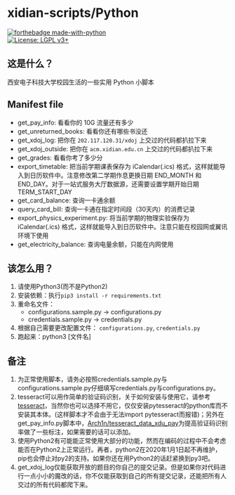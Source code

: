 # xidian-scripts/Python

[![forthebadge made-with-python](http://ForTheBadge.com/images/badges/made-with-python.svg)](https://www.python.org/)  
[![License: LGPL v3+](https://img.shields.io/badge/License-LGPL%20v3+-blue.svg)](https://www.gnu.org/licenses/lgpl-3.0)

## 这是什么？

西安电子科技大学校园生活的一些实用 Python 小脚本

## Manifest file

* get_pay_info: 看看你的 10G 流量还有多少
* get_unreturned_books: 看看你还有哪些书没还
* get_xdoj_log: 把你在 `202.117.120.31/xdoj` 上交过的代码都扒拉下来
* get_xdoj_outside: 把你在 `acm.xidian.edu.cn` 上交过的代码都扒拉下来
* get_grades: 看看你考了多少分
* export_timetable: 把当前学期课表保存为 iCalendar(.ics) 格式，这样就能导入到日历软件中。注意修改第二学期作息更换日期 END_MONTH 和 END_DAY。对于一站式服务大厅数据源，还需要设置学期开始日期 TERM_START_DAY
* get_card_balance: 查询一卡通余额
* query_card_bill: 查询一卡通在指定时间段（30天内）的消费记录
* export_physics_experiment.py: 将当前学期的物理实验保存为 iCalendar(.ics) 格式，这样就能导入到日历软件中。注意只能在校园网或翼讯环境下使用
* get_electricity_balance: 查询电量余额，只能在内网使用

## 该怎么用？

1. 请使用Python3(而不是Python2)
1. 安装依赖：执行`pip3 install -r requirements.txt`  
1. 重命名文件： 
    - configurations.sample.py -> configurations.py
    - credentials.sample.py -> credentials.py
1. 根据自己需要更改配置文件： `configurations.py`, `credentials.py`
1. 跑起来：python3 [文件名]

## 备注

1. 为正常使用脚本，请务必按照credentials.sample.py与configurations.sample.py仔细填写credentials.py与configurations.py。
1. tesseract可以用作简单的验证码识别，关于如何安装与使用它，请参考[tesseract](https://github.com/tesseract-ocr/tesseract/wiki)，当然你也可以选择不用它，仅仅安装pytesseract的python库而不安装其本体。(这样脚本才不会由于无法import pytesseract而报错)；另外在get_pay_info.py脚本中，[Arch1n/tesseract_data_xdu_pay](https://github.com/Arch1n/tesseract_data_xdu_pay)为提高验证码识别率做了一些标注，如果需要的话可以添加。
1. 使用Python2有可能能正常使用大部分的功能，然而在编码的过程中不会考虑能否在Python2上正常运行。再者，python2在2020年1月1日起不再维护，pip也会停止对py2的支持。如果你还在用Python2的话赶紧换到py3吧。
1. get_xdoj_log仅能获取开放的题目的你自己的提交记录。但是如果你对代码进行一点小小的魔改的话，你不仅能获取到自己的所有提交记录，还能把所有人交过的所有代码都爬下来。
